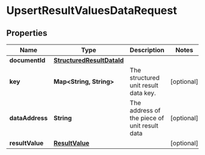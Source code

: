 

# UpsertResultValuesDataRequest


## Properties

Name | Type | Description | Notes
------------ | ------------- | ------------- | -------------
**documentId** | [**StructuredResultDataId**](StructuredResultDataId.md) |  | 
**key** | **Map&lt;String, String&gt;** | The structured unit result data key. |  [optional]
**dataAddress** | **String** | The address of the piece of unit result data |  [optional]
**resultValue** | [**ResultValue**](ResultValue.md) |  |  [optional]



